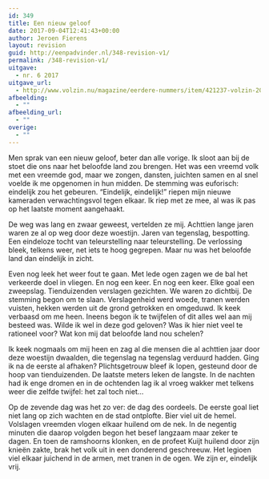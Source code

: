 ```yaml
---
id: 349
title: Een nieuw geloof
date: 2017-09-04T12:41:43+00:00
author: Jeroen Fierens
layout: revision
guid: http://eenpadvinder.nl/348-revision-v1/
permalink: /348-revision-v1/
uitgave:
  - nr. 6 2017
uitgave_url:
  - http://www.volzin.nu/magazine/eerdere-nummers/item/421237-volzin-2017-nummer-6
afbeelding:
  - ""
afbeelding_url:
  - ""
overige:
  - ""
---
```

Men sprak van een nieuw geloof, beter dan alle vorige. Ik sloot aan bij de stoet die ons naar het beloofde land zou brengen. Het was een vreemd volk met een vreemde god, maar we zongen, dansten, juichten samen en al snel voelde ik me opgenomen in hun midden. De stemming was euforisch: eindelijk zou het gebeuren. “Eindelijk, eindelijk!” riepen mijn nieuwe kameraden verwachtingsvol tegen elkaar. Ik riep met ze mee, al was ik pas op het laatste moment aangehaakt.

De weg was lang en zwaar geweest, vertelden ze mij. Achttien lange jaren waren ze al op weg door deze woestijn. Jaren van tegenslag, bespotting. Een eindeloze tocht van teleurstelling naar teleurstelling. De verlossing bleek, telkens weer, net iets te hoog gegrepen. Maar nu was het beloofde land dan eindelijk in zicht.

Even nog leek het weer fout te gaan. Met lede ogen zagen we de bal het verkeerde doel in vliegen. En nog een keer. En nog een keer. Elke goal een zweepslag. Tienduizenden verslagen gezichten. We waren zo dichtbij. De stemming begon om te slaan. Verslagenheid werd woede, tranen werden vuisten, hekken werden uit de grond getrokken en omgeduwd. Ik keek verbaasd om me heen. Ineens begon ik te twijfelen of dit alles wel aan mij besteed was. Wilde ik wel in deze god geloven? Was ik hier niet veel te rationeel voor? Wat kon mij dat beloofde land nou schelen?

Ik keek nogmaals om mij heen en zag al die mensen die al achttien jaar door deze woestijn dwaalden, die tegenslag na tegenslag verduurd hadden. Ging ik na de eerste al afhaken? Plichtsgetrouw bleef ik lopen, gesteund door de hoop van tienduizenden. De laatste meters leken de langste. In de nachten had ik enge dromen en in de ochtenden lag ik al vroeg wakker met telkens weer die zelfde twijfel: het zal toch niet…

Op de zevende dag was het zo ver: de dag des oordeels. De eerste goal liet niet lang op zich wachten en de stad ontplofte. Bier viel uit de hemel. Volslagen vreemden vlogen elkaar huilend om de nek. In de negentig minuten die daarop volgden begon het besef langzaam maar zeker te dagen. En toen de ramshoorns klonken, en de profeet Kuijt huilend door zijn knieën zakte, brak het volk uit in een donderend geschreeuw. Het legioen viel elkaar juichend in de armen, met tranen in de ogen. We zijn er, eindelijk vrij.